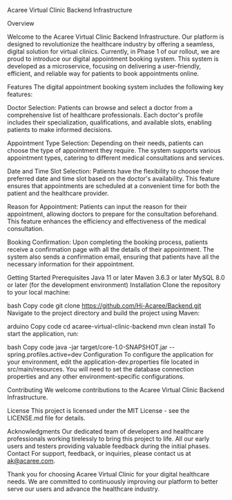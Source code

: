 Acaree Virtual Clinic Backend Infrastructure

Overview

Welcome to the Acaree Virtual Clinic Backend Infrastructure. Our platform is designed to revolutionize the healthcare industry by offering a seamless, digital solution for virtual clinics. Currently, in Phase 1 of our rollout, we are proud to introduce our digital appointment booking system. This system is developed as a microservice, focusing on delivering a user-friendly, efficient, and reliable way for patients to book appointments online.

Features
The digital appointment booking system includes the following key features:

Doctor Selection: Patients can browse and select a doctor from a comprehensive list of healthcare professionals. Each doctor's profile includes their specialization, qualifications, and available slots, enabling patients to make informed decisions.

Appointment Type Selection: Depending on their needs, patients can choose the type of appointment they require. The system supports various appointment types, catering to different medical consultations and services.

Date and Time Slot Selection: Patients have the flexibility to choose their preferred date and time slot based on the doctor's availability. This feature ensures that appointments are scheduled at a convenient time for both the patient and the healthcare provider.

Reason for Appointment: Patients can input the reason for their appointment, allowing doctors to prepare for the consultation beforehand. This feature enhances the efficiency and effectiveness of the medical consultation.

Booking Confirmation: Upon completing the booking process, patients receive a confirmation page with all the details of their appointment. The system also sends a confirmation email, ensuring that patients have all the necessary information for their appointment.

Getting Started
Prerequisites
Java 11 or later
Maven 3.6.3 or later
MySQL 8.0 or later (for the development environment)
Installation
Clone the repository to your local machine:

bash
Copy code
git clone https://github.com/Hi-Acaree/Backend.git
Navigate to the project directory and build the project using Maven:

arduino
Copy code
cd acaree-virtual-clinic-backend
mvn clean install
To start the application, run:

bash
Copy code
java -jar target/core-1.0-SNAPSHOT.jar --spring.profiles.active=dev
Configuration
To configure the application for your environment, edit the application-dev.properties file located in src/main/resources. You will need to set the database connection properties and any other environment-specific configurations.

Contributing
We welcome contributions to the Acaree Virtual Clinic Backend Infrastructure.

License
This project is licensed under the MIT License - see the LICENSE.md file for details.

Acknowledgments
Our dedicated team of developers and healthcare professionals working tirelessly to bring this project to life.
All our early users and testers providing valuable feedback during the initial phases.
Contact
For support, feedback, or inquiries, please contact us at ak@acaree.com.

Thank you for choosing Acaree Virtual Clinic for your digital healthcare needs. We are committed to continuously improving our platform to better serve our users and advance the healthcare industry.
